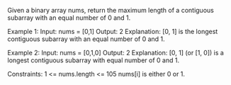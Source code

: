 
Given a binary array nums, return the maximum length of a contiguous subarray with an equal number of 0 and 1.


Example 1:
Input: nums = [0,1]
Output: 2
Explanation: [0, 1] is the longest contiguous subarray with an equal number of 0 and 1.

Example 2:
Input: nums = [0,1,0]
Output: 2
Explanation: [0, 1] (or [1, 0]) is a longest contiguous subarray with equal number of 0 and 1.
 
Constraints:
1 <= nums.length <= 105
nums[i] is either 0 or 1.